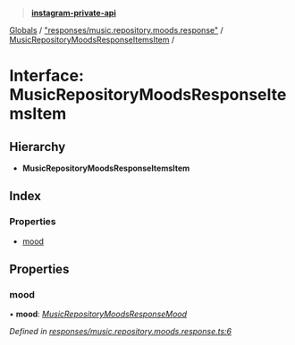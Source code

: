 > **[instagram-private-api](../README.md)**

[Globals](../globals.md) / ["responses/music.repository.moods.response"](../modules/_responses_music_repository_moods_response_.md) / [MusicRepositoryMoodsResponseItemsItem](_responses_music_repository_moods_response_.musicrepositorymoodsresponseitemsitem.md) /

# Interface: MusicRepositoryMoodsResponseItemsItem

## Hierarchy

* **MusicRepositoryMoodsResponseItemsItem**

## Index

### Properties

* [mood](_responses_music_repository_moods_response_.musicrepositorymoodsresponseitemsitem.md#mood)

## Properties

###  mood

• **mood**: *[MusicRepositoryMoodsResponseMood](_responses_music_repository_moods_response_.musicrepositorymoodsresponsemood.md)*

*Defined in [responses/music.repository.moods.response.ts:6](https://github.com/Nerixyz/instagram-private-api/blob/e5037ee/src/responses/music.repository.moods.response.ts#L6)*